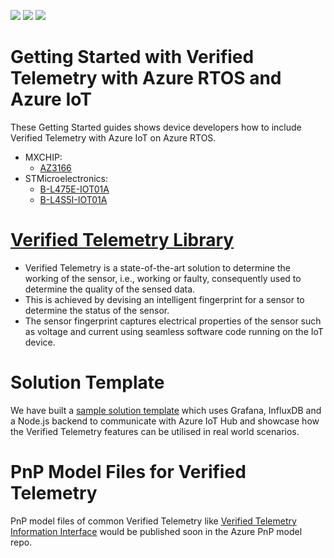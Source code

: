 ![](https://github.com/Azure/Verified-Telemetry-Device-Sample/workflows/Markdown%20links/badge.svg)
![](https://github.com/Azure/Verified-Telemetry-Device-Sample/workflows/AZ3166/badge.svg)
![](https://github.com/Azure/Verified-Telemetry-Device-Sample/workflows/STM32L4_L4+/badge.svg)

# Getting Started with Verified Telemetry with Azure RTOS and Azure IoT

These Getting Started guides shows device developers how to include Verified Telemetry with Azure IoT on Azure RTOS. 

* MXCHIP: 
  * [AZ3166](MXChip/AZ3166)
* STMicroelectronics: 
  * [B-L475E-IOT01A](STMicroelectronics/STM32L4_L4+)
  * [B-L4S5I-IOT01A](STMicroelectronics/STM32L4_L4+)

# [Verified Telemetry Library](https://github.com/Azure/Verified-Telemetry)
- Verified Telemetry is a state-of-the-art solution to determine the working of the sensor, i.e., working or faulty, consequently used to determine the quality of the sensed data. 
- This is achieved by devising an intelligent fingerprint for a sensor to determine the status of the sensor.  
- The sensor fingerprint captures electrical properties of the sensor such as voltage and current using seamless software code running on the IoT device. 

# Solution Template
We have built a [sample solution template](https://github.com/Azure/Verified-Telemetry-Solution-Sample) which uses Grafana, InfluxDB and a Node.js backend to communicate with Azure IoT Hub and showcase how the Verified Telemetry features can be utilised in real world scenarios.

# PnP Model Files for Verified Telemetry
PnP model files of common Verified Telemetry like [Verified Telemetry Information Interface](core/model/vTInfo.json) would be published soon in the Azure PnP model repo.
